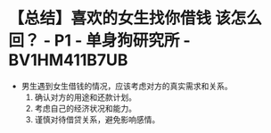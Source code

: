 # 【总结】喜欢的女生找你借钱 该怎么回？ - P1 - 单身狗研究所 - BV1HM411B7UB

-   男生遇到女生借钱的情况，应该考虑对方的真实需求和关系。
    1.  确认对方的用途和还款计划。
    2.  考虑自己的经济状况和能力。
    3.  谨慎对待借贷关系，避免影响感情。